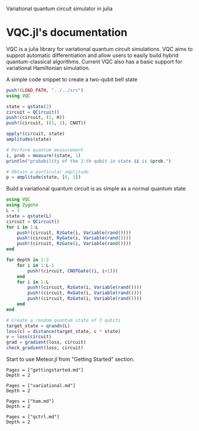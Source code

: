

Variational quantum circuit simulator in julia

# VQC.jl's documentation

VQC is a julia library for variational quantum circuit simulations. VQC 
aims to supprot automatic differentiation and allow users to easily build 
hybrid quantum-classical algorithms. Current VQC also has a basic support 
for variational Hamiltonian simulation.

A simple code snippet to create a two-qubit bell state
```julia
push!(LOAD_PATH, "../../src")
using VQC

state = qstate(2)
circuit = QCircuit()
push!(circuit, (1, H))
push!(circuit, ((1, 2), CNOT))

apply!(circuit, state)
amplitudes(state)

# Perform quantum measurement
i, prob = measure!(state, 1)
println("probability of the 1-th qubit in state $i is $prob.")

# Obtain a particular amplitude
p = amplitude(state, [0, 1])
```

Build a variational quantum circuit is as simple as a normal quantum state
```julia
using VQC
using Zygote
L = 3
state = qstate(L)
circuit = QCircuit()
for i in 1:L
	push!(circuit, RzGate(i, Variable(rand())))
	push!(circuit, RyGate(i, Variable(rand())))
	push!(circuit, RzGate(i, Variable(rand())))
end

for depth in 1:2
	for i in 1:L-1
		push!(circuit, CNOTGate((i, i+1)))
	end
	for i in 1:L
		push!(circuit, RzGate(i, Variable(rand())))
		push!(circuit, RxGate(i, Variable(rand())))
		push!(circuit, RzGate(i, Variable(rand())))
	end
end

# Create a random quantum state of 3 qubits
target_state = qrandn(L)
loss(c) = distance(target_state, c * state)
v = loss(circuit)
grad = gradient(loss, circuit)
check_gradient(loss, circuit)
```


Start to use Meteor.jl from "Getting Started" section.

```@contents
Pages = ["gettingstarted.md"]
Depth = 2
```

```@contents
Pages = ["variational.md"]
Depth = 2
```

```@contents
Pages = ["ham.md"]
Depth = 2
```

```@contents
Pages = ["qctrl.md"]
Depth = 2
```
